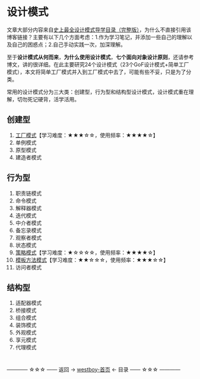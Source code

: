 # 设计模式

文章大部分内容来自[史上最全设计模式导学目录（完整版）](https://blog.csdn.net/lovelion/article/details/17517213)，为什么不直接引用该博客链接？主要有以下几个方面考虑：1.作为学习笔记，并添加一些自己的理解以及自己的困惑点；2.自己手动实践一次，加深理解。

至于**设计模式从何而来**，**为什么使用设计模式**，**七个面向对象设计原则**，还请参考博文，讲的很详细。在此主要研究24个设计模式（23个GoF设计模式+简单工厂模式），本文将简单工厂模式并入到工厂模式中去了，可能有些不妥，只是为了分类。

常用的设计模式分为三大类：创建型，行为型和结构型设计模式，设计模式重在理解，切勿死记硬背，活学活用。

## 创建型

1. [工厂模式](工厂模式.md)【学习难度：★★★☆☆，使用频率：★★★★☆】
2. 单例模式
3. 原型模式
4. 建造者模式

## 行为型

1. 职责链模式
2. 命令模式
3. 解释器模式
4. 迭代模式
5. 中介者模式
6. 备忘录模式
7. 观察者模式
8. 状态模式
9. [策略模式](策略模式.md)【学习难度：★☆☆☆☆，使用频率：★★★★☆】
10. [模板方法模式](模板方法.md)【学习难度：★★☆☆☆，使用频率：★★★☆☆】
11. 访问者模式

## 结构型

1. 适配器模式
2. 桥接模式
3. 组合模式
4. 装饰模式
5. 外观模式
6. 享元模式
7. 代理模式

#
———— ☆☆☆ —— 返回 -> [westboy-首页](../../../README.md) <- 目录 —— ☆☆☆ ————